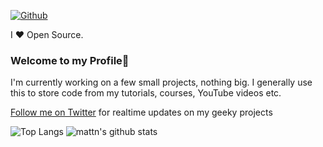 [![Github](https://img.shields.io/github/followers/jeremymorgan?label=Follow&style=social)](https://github.com/jeremymorgan)

I ❤ Open Source. 

### Welcome to my Profile👋

I'm currently working on a few small projects, nothing big. I generally use this to store code from my tutorials, courses, YouTube videos etc. 

[Follow me on Twitter](https://www.twitter.com/JeremyCMorgan) for realtime updates on my geeky projects

![Top Langs](https://github-readme-stats.vercel.app/api/top-langs/?username=jeremymorgan&hide=html)
![mattn's github stats](https://github-readme-stats.vercel.app/api?username=jeremymorgan&show_icons=true&count_private=true&line_height=40)

<!--
**JeremyMorgan/JeremyMorgan** is a ✨ _special_ ✨ repository because its `README.md` (this file) appears on your GitHub profile.




Here are some ideas to get you started:

- 🔭 I’m currently working on ...
- 🌱 I’m currently learning ...
- 👯 I’m looking to collaborate on ...
- 🤔 I’m looking for help with ...
- 💬 Ask me about ...
- 📫 How to reach me: ...
- 😄 Pronouns: ...
- ⚡ Fun fact: ...
-->
